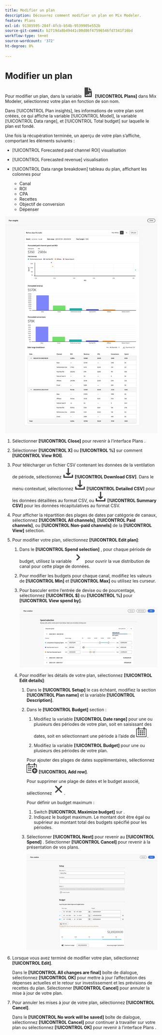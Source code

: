 ```yaml
---
title: Modifier un plan
description: Découvrez comment modifier un plan en Mix Modeler.
feature: Plans
exl-id: 91385595-284f-4fcb-b54b-9539905e552b
source-git-commit: b2719da8b49441c00d86f47596546fd7341f16bd
workflow-type: tm+mt
source-wordcount: '372'
ht-degree: 0%

---
```


# Modifier un plan

Pour modifier un plan, dans la variable ![PLan](../assets/icons/FileChart.svg) **[!UICONTROL Plans]** dans Mix Modeler, sélectionnez votre plan en fonction de son nom.

Dans [!UICONTROL Plan insights], les informations de votre plan sont créées, ce qui affiche la variable [!UICONTROL Model], la variable [!UICONTROL Data range], et [!UICONTROL Total budget] sur laquelle le plan est fondé.

Une fois la récupération terminée, un aperçu de votre plan s’affiche, comportant les éléments suivants :

- [!UICONTROL Forecasted paid channel ROI] visualisation
- [!UICONTROL Forecasted revenue] visualisation
- [!UICONTROL Data range breakdown] tableau du plan, affichant les colonnes pour

   - Canal
   - ROI
   - CPA
   - Recettes
   - Objectif de conversion
   - Dépenser

![Présentation d’un plan](../assets/overview-plan.png)

1. Sélectionner **[!UICONTROL Close]** pour revenir à l’interface Plans .

1. Sélectionner **[!UICONTROL X]** ou **[!UICONTROL  %]** sur comment **[!UICONTROL View ROI]**.

1. Pour télécharger un fichier CSV contenant les données de la ventilation de période, sélectionnez ![Télécharger](../assets/icons/Download.svg) **[!UICONTROL Download CSV]**. Dans le menu contextuel, sélectionnez ![Télécharger](../assets/icons/Download.svg) **[!UICONTROL Detailed CSV]** pour les données détaillées au format CSV, ou ![Télécharger](../assets/icons/Download.svg) **[!UICONTROL Summary CSV]** pour les données récapitulatives au format CSV.

1. Pour afficher la répartition des plages de dates par catégorie de canaux, sélectionnez **[!UICONTROL All channels]**, **[!UICONTROL Paid channels]**, ou **[!UICONTROL Non-paid channels]** de la **[!UICONTROL View]** sélection.

1. Pour modifier votre plan, sélectionnez **[!UICONTROL Edit plan]**:

   1. Dans le **[!UICONTROL Spend selection]** , pour chaque période de budget, utilisez la variable ![Chevron](../assets/icons/ChevronRight.svg) pour ouvrir la vue distribution de canal pour cette plage de données.

   1. Pour modifier les budgets pour chaque canal, modifiez les valeurs de **[!UICONTROL Min]** et **[!UICONTROL Max]** ou utilisez les curseur.

   1. Pour basculer entre l’entrée de devise ou de pourcentage, sélectionnez **[!UICONTROL $]** ou **[!UICONTROL %]** pour **[!UICONTROL View spend by]**.

      ![Sélection de la dépense](../assets/spend-selection.png)

   1. Pour modifier les détails de votre plan, sélectionnez **[!UICONTROL Edit details]**:

      1. Dans le **[!UICONTROL Setup]** le cas échéant, modifiez la section **[!UICONTROL Plan name]** et la variable **[!UICONTROL Description]**.

      1. Dans le **[!UICONTROL Budget]** section :

         1. Modifiez la variable **[!UICONTROL Date range]** pour une ou plusieurs des périodes de votre plan, soit en saisissant des dates, soit en sélectionnant une période à l’aide de ![Calendrier](../assets/icons/Calendar.svg).

         1. Modifiez la variable **[!UICONTROL Budget]** pour une ou plusieurs des périodes de votre plan.

         Pour ajouter des plages de dates supplémentaires, sélectionnez ![CalendarAdd](../assets/icons/CalendarAdd.svg) **[!UICONTROL Add row]**.

         Pour supprimer une plage de dates et le budget associé, sélectionnez ![Fermer](../assets/icons/Close.svg).

         Pour définir un budget maximum :

         1. Switch **[!UICONTROL Maximize budget]** sur .
         1. Indiquez le budget maximum. Le montant doit être égal ou supérieur au montant total des budgets spécifié pour les périodes.

      1. Sélectionner **[!UICONTROL Next]** pour revenir au **[!UICONTROL Spend]** . Sélectionner **[!UICONTROL Cancel]** pour revenir à la présentation de vos plans.

         ![Détails du plan](../assets/plan-details.png)


1. Lorsque vous avez terminé de modifier votre plan, sélectionnez **[!UICONTROL Edit]**.

   Dans le **[!UICONTROL All changes are final]** boîte de dialogue, sélectionnez **[!UICONTROL OK]** pour mettre à jour l’affectation des dépenses actuelles et le retour sur investissement et les prévisions de recettes du plan. Sélectionner **[!UICONTROL Cancel]** pour annuler la mise à jour de votre plan.

1. Pour annuler les mises à jour de votre plan, sélectionnez **[!UICONTROL Cancel]**.

   Dans le **[!UICONTROL No work will be saved]** boîte de dialogue, sélectionnez **[!UICONTROL Cancel]** pour continuer à travailler sur votre plan ou sélectionnez **[!UICONTROL OK]** pour revenir à l’interface Plans .
